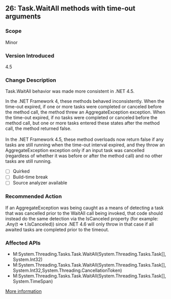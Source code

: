 ## 26: Task.WaitAll methods with time-out arguments

### Scope
Minor

### Version Introduced
4.5

### Change Description
Task.WaitAll behavior was made more consistent in .NET 4.5. 

In the .NET Framework 4, these methods behaved inconsistently. When the time-out expired, if one or more tasks were completed or canceled before the method call, the method threw an AggregateException exception. When the time-out expired, if no tasks were completed or canceled before the method call, but one or more tasks entered these states after the method call, the method returned false.<br/><br/>In the .NET Framework 4.5, these method overloads now return false if any tasks are still running when the time-out interval expired, and they throw an AggregateException exception only if an input task was cancelled (regardless of whether it was before or after the method call) and no other tasks are still running.

- [ ] Quirked
- [ ] Build-time break
- [ ] Source analyzer available

### Recommended Action
If an AggregateException was being caught as a means of detecting a task that was cancelled prior to the WaitAll call being invoked, that code should instead do the same detection via the IsCanceled property (for example: .Any(t =&gt; t.IsCanceled)) since .NET 4.6 will only throw in that case if all awaited tasks are completed prior to the timeout.

### Affected APIs
* M:System.Threading.Tasks.Task.WaitAll(System.Threading.Tasks.Task[],System.Int32)
* M:System.Threading.Tasks.Task.WaitAll(System.Threading.Tasks.Task[],System.Int32,System.Threading.CancellationToken)
* M:System.Threading.Tasks.Task.WaitAll(System.Threading.Tasks.Task[],System.TimeSpan)

[More information](https://msdn.microsoft.com/en-us/library/hh367887\(v=vs.110\).aspx#core)

<!--
    ### Notes
    Check for try/catch block with WaitAll in it
    Source analyzer status: Pri 2, NOT DONE
-->


